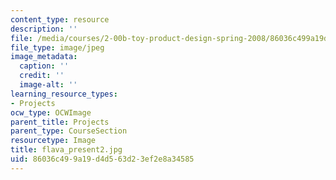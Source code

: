 ```yaml
---
content_type: resource
description: ''
file: /media/courses/2-00b-toy-product-design-spring-2008/86036c499a19d4d563d23ef2e8a34585_flava_present2.jpg
file_type: image/jpeg
image_metadata:
  caption: ''
  credit: ''
  image-alt: ''
learning_resource_types:
- Projects
ocw_type: OCWImage
parent_title: Projects
parent_type: CourseSection
resourcetype: Image
title: flava_present2.jpg
uid: 86036c49-9a19-d4d5-63d2-3ef2e8a34585
---
```


